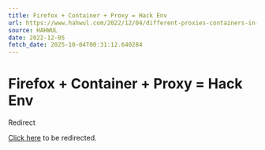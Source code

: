 ```yaml
---
title: Firefox + Container + Proxy = Hack Env
url: https://www.hahwul.com/2022/12/04/different-proxies-containers-in-firefox/
source: HAHWUL
date: 2022-12-05
fetch_date: 2025-10-04T00:31:12.640284
---
```


# Firefox + Container + Proxy = Hack Env

Redirect

[Click here](https://www.hahwul.com/blog/2022/different-proxies-containers-in-firefox/) to be redirected.